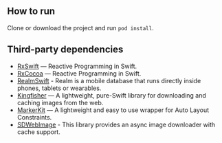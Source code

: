 ## How to run

Clone or download the project and run `pod install`.

## Third-party dependencies

- [RxSwift](https://github.com/ReactiveX/RxSwift) — Reactive Programming in Swift.
- [RxCocoa](https://github.com/ReactiveX/RxSwift/tree/master/RxCocoa) — Reactive Programming in Swift.
- [RealmSwift](https://github.com/realm/realm-cocoa) - Realm is a mobile database that runs directly inside phones, tablets or wearables.
- [Kingfisher](https://github.com/onevcat/Kingfisher) — A lightweight, pure-Swift library for downloading and caching images from the web.
- [MarkerKit](https://github.com/pchelnikov/MarkerKit) — A lightweight and easy to use wrapper for Auto Layout Constraints.
- [SDWebImage](https://github.com/SDWebImage/SDWebImage) - This library provides an async image downloader with cache support.

